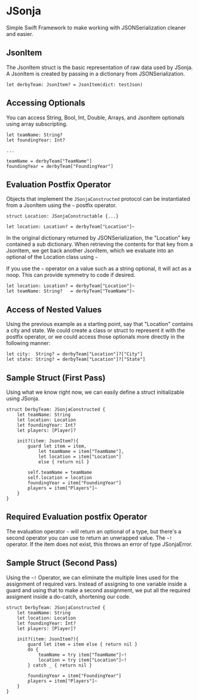 JSonja
======
Simple Swift Framework to make working with JSONSerialization cleaner and easier.

JsonItem
-----
The JsonItem struct is the basic representation of raw data used by JSonja.
A JsonItem is created by passing in a dictionary from JSONSerialization.

```
let derbyTeam: JsonItem? = JsonItem(dict: testJson) 
```

Accessing Optionals
-----
You can access String, Bool, Int, Double, Arrays, and JsonItem optionals using array subscripting.

```    
let teamName: String?
let foundingYear: Int?

...

teamName = derbyTeam["TeamName"]
foundingYear = derbyTeam["FoundingYear"]
```

Evaluation Postfix Operator
-----
Objects that implement the `JSonjaConstructed` protocol can be instantiated from a JsonItem using the `~` postfix operator.

```
struct Location: JSonjaConstructable {...}

let location: Location? = derbyTeam["Location"]~
```
In the original dictionary returned by JSONSerialization, the "Location" key contained a sub dictionary. When retrieving the contents for that key from a JsonItem, we get back another JsonItem, which we evaluate into an optional of the Location class using `~`

If you use the `~` operator on a value such as a string optional, it will act as a noop. This can provide symmetry to code if desired.

```
let location: Location? = derbyTeam["Location"]~
let teamName: String?   = derbyTeam["TeamName"]~
```

Access of Nested Values
-----
Using the previous example as a starting point, say that "Location" contains a city and state. We could create a class or struct to represent it with the postfix operator, or we could access those optionals more directly in the following manner:

```
let city:  String? = derbyTeam["Location"]?["City"]
let state: String? = derbyTeam["Location"]?["State"]
```

Sample Struct (First Pass)
-----
Using what we know right now, we can easily define a struct initializable using JSonja.

```
struct DerbyTeam: JSonjaConstructed {
    let teamName: String
    let location: Location
    let foundingYear: Int?
    let players: [Player]?

    init?(item: JsonItem?){
        guard let item = item,
            let teamName = item["TeamName"],
            let location = item["Location"]
            else { return nil }

        self.teamName = teamName
        self.location = location
        foundingYear = item["FoundingYear"]
        players = item["Players"]~
    }
}
```

Required Evaluation postfix Operator
-----
The evaluation operator `~` will return an optional of a type, but there's a second operator you can use to return an unwrapped value. The `~!` operator. If the item does not exist, this throws an error of type JSonjaError. 

Sample Struct (Second Pass)
-----
Using the `~!` Operator, we can eliminate the multiple lines used for the assignment of required vars. Instead of assigning to one variable inside a guard and using that to make a second assignment, we put all the required assigment inside a do-catch, shortening our code.

```
struct DerbyTeam: JSonjaConstructed {
    let teamName: String
    let location: Location
    let foundingYear: Int?
    let players: [Player]?

    init?(item: JsonItem?){
        guard let item = item else { return nil }
        do {
            teamName = try item["TeamName"]~!
            location = try item["Location"]~!
        } catch _ { return nil }

        foundingYear = item["FoundingYear"]
        players = item["Players"]~
    }
}
```
